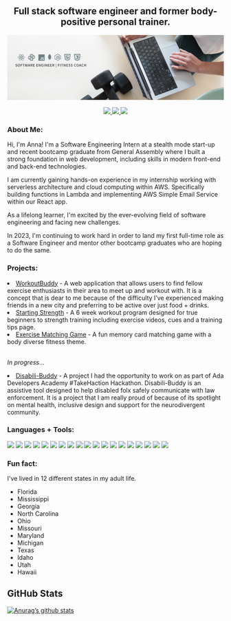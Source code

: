 <h2 align="center">
Full stack software engineer and former body-positive personal trainer.
</h2>

![Banner](banner.png)

<p align="center">
    <a href="https://www.linkedin.com/in/annanettles">
        <img src="https://img.shields.io/badge/LinkedIn-6D8084?style=for-the-badge&logo=linkedin&logoColor=white">
    </a>
    <a href="https://twitter.com/_annanettles">
        <img src="https://img.shields.io/badge/Twitter-6D8084?style=for-the-badge&logo=twitter&logoColor=white">
    </a>
    <a href="https://anna-nettles-dev.herokuapp.com/">
        <img src="https://img.shields.io/badge/Portfolio-6D8084?style=for-the-badge&logo=react&logoColor=white">
    </a>
</p>

### About Me:

Hi, I'm Anna! I'm a Software Engineering Intern at a stealth mode start-up and recent bootcamp graduate from General Assembly where I built a strong foundation in web development, including skills in modern front-end and back-end technologies.

I am currently gaining hands-on experience in my internship working with serverless architecture and cloud computing within AWS. Specifically building functions in Lambda and implementing AWS Simple Email Service within our React app.

As a lifelong learner, I'm excited by the ever-evolving field of software engineering and facing new challenges.

In 2023, I'm continuing to work hard in order to land my first full-time role as a Software Engineer and mentor other bootcamp graduates who are hoping to do the same.

### Projects:

<li><a href="https://workoutbuddy2.herokuapp.com/">WorkoutBuddy</a> - A web application that allows users to find fellow exercise enthusiasts in their area to meet up and workout with. It is a concept that is dear to me because of the difficulty I’ve experienced making friends in a new city and preferring to be active over just food + drinks.</li>
<li><a href="https://starting-strength-frontend.herokuapp.com/workouts/home">Starting Strength</a> - A 6 week workout program designed for true beginners to strength training including exercise videos, cues and a training tips page.</li>
<li><a href="https://thecoachanna.github.io/Matching-Game/">Exercise Matching Game</a> - A fun memory card matching game with a body diverse fitness theme.</li>
<br>
<p><em>In progress...</em></p>

<li><a href="https://github.com/thecoachanna/takehaction">Disabili-Buddy</a> - A project I had the opportunity to work on as part of Ada Developers Academy #TakeHaction Hackathon. Disabili-Buddy is an assistive tool designed to help disabled folx safely communicate with law enforcement. It is a project that I am really proud of because of its spotlight on mental health, inclusive design and support for the neurodivergent community.</li>

### Languages + Tools:

![](https://img.shields.io/badge/REACT-informational?style=flat&?logoColor=white&logo=react&color=ba7ba1)
![](https://img.shields.io/badge/JAVASCRIPT-informational?style=flat&?logoColor=white&JavaScript&color=ba7ba1)
![](https://img.shields.io/badge/HTML5-informational?style=flat&?logoColor=white&logo=HTML5&color=ba7ba1)
![](https://img.shields.io/badge/NODE.JS-informational?style=flat&?logoColor=white&logo=Node.js&color=ba7ba1)
![](https://img.shields.io/badge/EXPRESS-informational?style=flat&logo=Express&color=ba7ba1)
![](https://img.shields.io/badge/MONGODB-informational?style=flat&?logoColor=white&logo=MongoDB&color=ba7ba1)
![](https://img.shields.io/badge/MONGOOSE-informational?style=flat&?logoColor=white&logo=Mongoose&color=ba7ba1)
![](https://img.shields.io/badge/PYTHON-informational?style=flat&?logoColor=white&logo=Python&color=ba7ba1)
![](https://img.shields.io/badge/SQL-informational?style=flat&?logoColor=white&logo=SQL&color=ba7ba1)
![](https://img.shields.io/badge/DJANGO-informational?style=flat&?logoColor=white&logo=Django&color=ba7ba1)
![](https://img.shields.io/badge/BOOTSTRAP-informational?style=flat&?logoColor=white&logo=Bootstrap&color=ba7ba1)
![](https://img.shields.io/badge/CSS3-informational?style=flat&?logoColor=white&logo=CSS3&color=ba7ba1)
![](https://img.shields.io/badge/STYLED--COMPONENTS-informational?style=flat&?logoColor=white&logo=styled-components&color=ba7ba1)
![](https://img.shields.io/badge/TAILWIND-informational?style=flat&?logoColor=white&logo=Tailwind&color=ba7ba1)
![](https://img.shields.io/badge/CANVA-informational?style=flat&?logoColor=white&logo=Canva&color=ba7ba1)
![](https://img.shields.io/badge/NPM-informational?style=flat&?logoColor=white&logo=NPM&color=ba7ba1)
![](https://img.shields.io/badge/HEROKU-informational?style=flat&?logoColor=white&logo=Heroku&color=ba7ba1)
![](https://img.shields.io/badge/GIT-informational?style=flat&?logoColor=white&logo=Git&color=ba7ba1)
![](https://img.shields.io/badge/GITHUB-informational?style=flat&?logoColor=white&logo=GitHub&color=ba7ba1)

### Fun fact:

I've lived in 12 different states in my adult life.

- Florida
- Mississippi
- Georgia
- North Carolina
- Ohio
- Missouri
- Maryland
- Michigan
- Texas
- Idaho
- Utah
- Hawaii

## GitHub Stats

[![Anurag’s github stats](https://github-readme-stats.vercel.app/api?username=thecoachanna)](https://github.com/thecoachanna)
